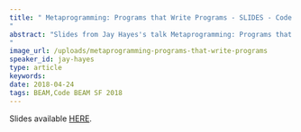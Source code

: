 ```yaml
---
title: " Metaprogramming: Programs that Write Programs - SLIDES - Code BEAM SF 2018
"
abstract: "Slides from Jay Hayes's talk Metaprogramming: Programs that Write Programs - Code BEAM SF 2018
"
image_url: /uploads/metaprogramming-programs-that-write-programs
speaker_id: jay-hayes
type: article
keywords: 
date: 2018-04-24
tags: BEAM,Code BEAM SF 2018
---
```

Slides available <a href="http://s3.amazonaws.com/erlang-conferences-production/media/files/000/000/887/original/Jay_Hayes_-_Metaprogramming_-_Programs_that_Write_Programs.pdf?1524576409" target="_blank">HERE</a>.
